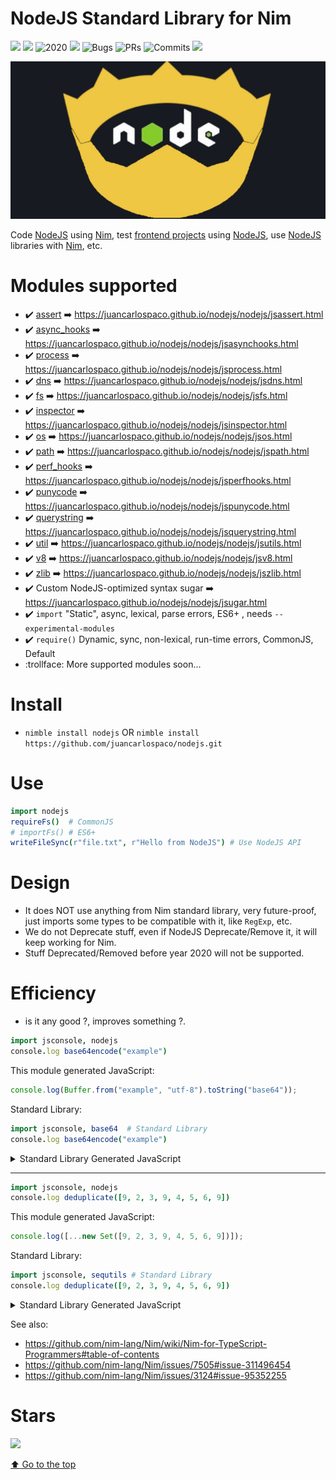 # NodeJS Standard Library for Nim

![](https://img.shields.io/github/languages/top/juancarlospaco/nodejs?style=for-the-badge)
![](https://img.shields.io/github/stars/juancarlospaco/nodejs?style=for-the-badge)
![](https://img.shields.io/maintenance/yes/2020?style=for-the-badge "2020")
![](https://img.shields.io/github/languages/code-size/juancarlospaco/nodejs?style=for-the-badge)
![](https://img.shields.io/github/issues-raw/juancarlospaco/nodejs?style=for-the-badge "Bugs")
![](https://img.shields.io/github/issues-pr-raw/juancarlospaco/nodejs?style=for-the-badge "PRs")
![](https://img.shields.io/github/last-commit/juancarlospaco/nodejs?style=for-the-badge "Commits")
![](https://github.com/juancarlospaco/nodejs/workflows/Build/badge.svg?branch=main)

![](https://raw.githubusercontent.com/juancarlospaco/nodejs/main/nodenim.jpg)

Code [NodeJS](https://nodejs.org) using [Nim](http://nim-lang.org),
test [frontend projects](https://github.com/pragmagic/karax) using [NodeJS](https://nodejs.org),
use [NodeJS](https://nodejs.org) libraries with [Nim](http://nim-lang.org), etc.


# Modules supported

- :heavy_check_mark: [assert](https://nodejs.org/api/assert.html) :arrow_right: https://juancarlospaco.github.io/nodejs/nodejs/jsassert.html
- :heavy_check_mark: [async_hooks](https://nodejs.org/api/async_hooks.html) :arrow_right: https://juancarlospaco.github.io/nodejs/nodejs/jsasynchooks.html
- :heavy_check_mark: [process](https://nodejs.org/api/process.html) :arrow_right: https://juancarlospaco.github.io/nodejs/nodejs/jsprocess.html
- :heavy_check_mark: [dns](https://nodejs.org/api/dns.html) :arrow_right: https://juancarlospaco.github.io/nodejs/nodejs/jsdns.html
- :heavy_check_mark: [fs](https://nodejs.org/api/fs.html) :arrow_right: https://juancarlospaco.github.io/nodejs/nodejs/jsfs.html
- :heavy_check_mark: [inspector](https://nodejs.org/api/inspector.html) :arrow_right: https://juancarlospaco.github.io/nodejs/nodejs/jsinspector.html
- :heavy_check_mark: [os](https://nodejs.org/api/os.html) :arrow_right: https://juancarlospaco.github.io/nodejs/nodejs/jsos.html
- :heavy_check_mark: [path](https://nodejs.org/api/path.html) :arrow_right: https://juancarlospaco.github.io/nodejs/nodejs/jspath.html
- :heavy_check_mark: [perf_hooks](https://nodejs.org/api/perf_hooks.html) :arrow_right: https://juancarlospaco.github.io/nodejs/nodejs/jsperfhooks.html
- :heavy_check_mark: [punycode](https://nodejs.org/api/punycode.html) :arrow_right: https://juancarlospaco.github.io/nodejs/nodejs/jspunycode.html
- :heavy_check_mark: [querystring](https://nodejs.org/api/querystring.html) :arrow_right: https://juancarlospaco.github.io/nodejs/nodejs/jsquerystring.html
- :heavy_check_mark: [util](https://nodejs.org/api/util.html) :arrow_right: https://juancarlospaco.github.io/nodejs/nodejs/jsutils.html
- :heavy_check_mark: [v8](https://nodejs.org/api/v8.html) :arrow_right: https://juancarlospaco.github.io/nodejs/nodejs/jsv8.html
- :heavy_check_mark: [zlib](https://nodejs.org/api/zlib.html) :arrow_right: https://juancarlospaco.github.io/nodejs/nodejs/jszlib.html
- :heavy_check_mark: Custom NodeJS-optimized syntax sugar :arrow_right: https://juancarlospaco.github.io/nodejs/nodejs/jsugar.html
- :heavy_check_mark: `import`    "Static", async,  lexical,     parse errors,    ES6+    , needs `--experimental-modules`
- :heavy_check_mark: `require()` Dynamic,  sync,   non-lexical, run-time errors, CommonJS, Default
- :trollface: More supported modules soon...


# Install

- `nimble install nodejs` OR `nimble install https://github.com/juancarlospaco/nodejs.git`


# Use

```nim
import nodejs
requireFs()  # CommonJS
# importFs() # ES6+
writeFileSync(r"file.txt", r"Hello from NodeJS") # Use NodeJS API
```


# Design

- It does NOT use anything from Nim standard library, very future-proof,
  just imports some types to be compatible with it, like `RegExp`, etc.
- We do not Deprecate stuff, even if NodeJS Deprecate/Remove it, it will keep working for Nim.
- Stuff Deprecated/Removed before year 2020 will not be supported.


# Efficiency

- is it any good ?, improves something ?.

```nim
import jsconsole, nodejs
console.log base64encode("example")
```

This module generated JavaScript:

```javascript
console.log(Buffer.from("example", "utf-8").toString("base64"));
```

Standard Library:

```nim
import jsconsole, base64  # Standard Library
console.log base64encode("example")
```

<details>
  <summary>Standard Library Generated JavaScript</summary>

```javascript

function mnewString(len_33558512) {
    return new Array(len_33558512);
}
function makeNimstrLit(c_33558354) {
    var ln = c_33558354.length;
    var result = new Array(ln);
    for (var i = 0; i < ln; ++i) {
        result[i] = c_33558354.charCodeAt(i);
    }
    return result;
}
function toJSStr(s_33558362) {
    var Tmp5;
    var Tmp7;
    var result_33558363 = null;
    var res_33558422 = newSeq_33558393((s_33558362).length);
    var i_33558424 = 0;
    var j_33558426 = 0;
    L1: do {
        L2: while (true) {
            if (!(i_33558424 < (s_33558362).length)) break L2;
            var c_33558427 = s_33558362[i_33558424];
            if ((c_33558427 < 128)) {
                res_33558422[j_33558426] = String.fromCharCode(c_33558427);
                i_33558424 += 1;
            } else {
                var helper_33558450 = newSeq_33558393(0);
                L3: do {
                    L4: while (true) {
                        if (!true) break L4;
                        var code_33558451 = c_33558427.toString(16);
                        if (((code_33558451).length == 1)) {
                            helper_33558450.push("%0");;
                        } else {
                            helper_33558450.push("%");;
                        }
                        helper_33558450.push(code_33558451);;
                        i_33558424 += 1;
                        if (((s_33558362).length <= i_33558424)) Tmp5 = true;
                        else {
                            Tmp5 = (s_33558362[i_33558424] < 128);
                        }
                        if (Tmp5) {
                            break L3;
                        }
                        c_33558427 = s_33558362[i_33558424];
                    }
                } while (false);
                ++excHandler;
                Tmp7 = framePtr;
                try {
                    res_33558422[j_33558426] = decodeURIComponent(helper_33558450.join(""));
                    --excHandler;
                } catch (EXC) {
                    var prevJSError = lastJSError;
                    lastJSError = EXC;
                    --excHandler;
                    framePtr = Tmp7;
                    res_33558422[j_33558426] = helper_33558450.join("");
                    lastJSError = prevJSError;
                } finally {
                    framePtr = Tmp7;
                }
            }
            j_33558426 += 1;
        }
    } while (false);
    if (res_33558422.length < j_33558426) {
        for (var i = res_33558422.length; i < j_33558426; ++i) res_33558422.push(null);
    } else {
        res_33558422.length = j_33558426;
    };
    result_33558363 = res_33558422.join("");
    return result_33558363;
}
var globalRaiseHook_33557677 = [null];
if (globalThis.localRaiseHook_33557682 === undefined) {
    localRaiseHook_33557682 = [null];
}
var outOfMemHook_33557685 = [null];
var unhandledExceptionHook_33557690 = [null];
var cb64_469762056 = [65, 66, 67, 68, 69, 70, 71, 72, 73, 74, 75, 76, 77, 78, 79, 80, 81, 82, 83, 84, 85, 86, 87, 88, 89, 90, 97, 98, 99, 100, 101, 102, 103, 104, 105, 106, 107, 108, 109, 110, 111, 112, 113, 114, 115, 116, 117, 118, 119, 120, 121, 122, 48, 49, 50, 51, 52, 53, 54, 55, 56, 57, 43, 47];
var cb64safe_469762059 = [65, 66, 67, 68, 69, 70, 71, 72, 73, 74, 75, 76, 77, 78, 79, 80, 81, 82, 83, 84, 85, 86, 87, 88, 89, 90, 97, 98, 99, 100, 101, 102, 103, 104, 105, 106, 107, 108, 109, 110, 111, 112, 113, 114, 115, 116, 117, 118, 119, 120, 121, 122, 48, 49, 50, 51, 52, 53, 54, 55, 56, 57, 45, 95];
function encode_469762156(s_469762158, safe_469762159) {
    var Tmp2;
    var result_469762160 = [];
    L1: do {
        if (safe_469762159) {
            Tmp2 = cb64safe_469762059;
        } else {
            Tmp2 = cb64_469762056;
        }
        var lookupTable_469762502 = Tmp2;
        (result_469762160.length = (Math.trunc(((s_469762158).length * 4) / 3) + 6));
        var inputIndexHEX60gensym45_469762513 = 0;
        var outputIndexHEX60gensym45_469762515 = 0;
        var inputEndsHEX60gensym45_469762516 = ((s_469762158).length - Math.trunc((s_469762158).length % 3));
        var nHEX60gensym45_469762517 = 0;
        var bHEX60gensym45_469762518 = 0;
        L3: do {
            L4: while (true) {
                if (!!((inputIndexHEX60gensym45_469762513 == inputEndsHEX60gensym45_469762516))) break L4;
                bHEX60gensym45_469762518 = s_469762158[inputIndexHEX60gensym45_469762513];
                nHEX60gensym45_469762517 = (bHEX60gensym45_469762518 << 16);
                inputIndexHEX60gensym45_469762513 += 1;
                bHEX60gensym45_469762518 = s_469762158[inputIndexHEX60gensym45_469762513];
                nHEX60gensym45_469762517 = (nHEX60gensym45_469762517 | (bHEX60gensym45_469762518 << 8));
                inputIndexHEX60gensym45_469762513 += 1;
                bHEX60gensym45_469762518 = s_469762158[inputIndexHEX60gensym45_469762513];
                nHEX60gensym45_469762517 = (nHEX60gensym45_469762517 | (bHEX60gensym45_469762518 << 0));
                inputIndexHEX60gensym45_469762513 += 1;
                result_469762160[outputIndexHEX60gensym45_469762515] = lookupTable_469762502[(((nHEX60gensym45_469762517 >>> 0) >>> 18) & 63)];
                outputIndexHEX60gensym45_469762515 += 1;
                result_469762160[outputIndexHEX60gensym45_469762515] = lookupTable_469762502[(((nHEX60gensym45_469762517 >>> 0) >>> 12) & 63)];
                outputIndexHEX60gensym45_469762515 += 1;
                result_469762160[outputIndexHEX60gensym45_469762515] = lookupTable_469762502[(((nHEX60gensym45_469762517 >>> 0) >>> 6) & 63)];
                outputIndexHEX60gensym45_469762515 += 1;
                result_469762160[outputIndexHEX60gensym45_469762515] = lookupTable_469762502[(((nHEX60gensym45_469762517 >>> 0) >>> 0) & 63)];
                outputIndexHEX60gensym45_469762515 += 1;
            }
        } while (false);
        var paddingHEX60gensym45_469762646 = Math.trunc((s_469762158).length % 3);
        if ((paddingHEX60gensym45_469762646 == 1)) {
            bHEX60gensym45_469762518 = s_469762158[inputIndexHEX60gensym45_469762513];
            nHEX60gensym45_469762517 = (bHEX60gensym45_469762518 << 16);
            inputIndexHEX60gensym45_469762513 += 1;
            result_469762160[outputIndexHEX60gensym45_469762515] = lookupTable_469762502[(((nHEX60gensym45_469762517 >>> 0) >>> 18) & 63)];
            outputIndexHEX60gensym45_469762515 += 1;
            result_469762160[outputIndexHEX60gensym45_469762515] = lookupTable_469762502[(((nHEX60gensym45_469762517 >>> 0) >>> 12) & 63)];
            outputIndexHEX60gensym45_469762515 += 1;
            result_469762160[outputIndexHEX60gensym45_469762515] = 61;
            outputIndexHEX60gensym45_469762515 += 1;
            result_469762160[outputIndexHEX60gensym45_469762515] = 61;
            outputIndexHEX60gensym45_469762515 += 1;
        } else {
            if ((paddingHEX60gensym45_469762646 == 2)) {
                bHEX60gensym45_469762518 = s_469762158[inputIndexHEX60gensym45_469762513];
                nHEX60gensym45_469762517 = (bHEX60gensym45_469762518 << 16);
                inputIndexHEX60gensym45_469762513 += 1;
                bHEX60gensym45_469762518 = s_469762158[inputIndexHEX60gensym45_469762513];
                nHEX60gensym45_469762517 = (nHEX60gensym45_469762517 | (bHEX60gensym45_469762518 << 8));
                inputIndexHEX60gensym45_469762513 += 1;
                result_469762160[outputIndexHEX60gensym45_469762515] = lookupTable_469762502[(((nHEX60gensym45_469762517 >>> 0) >>> 18) & 63)];
                outputIndexHEX60gensym45_469762515 += 1;
                result_469762160[outputIndexHEX60gensym45_469762515] = lookupTable_469762502[(((nHEX60gensym45_469762517 >>> 0) >>> 12) & 63)];
                outputIndexHEX60gensym45_469762515 += 1;
                result_469762160[outputIndexHEX60gensym45_469762515] = lookupTable_469762502[(((nHEX60gensym45_469762517 >>> 0) >>> 6) & 63)];
                outputIndexHEX60gensym45_469762515 += 1;
                result_469762160[outputIndexHEX60gensym45_469762515] = 61;
                outputIndexHEX60gensym45_469762515 += 1;
            }
        }
        (result_469762160.length = outputIndexHEX60gensym45_469762515);
    } while (false);
    return result_469762160;
}
function newSeq_33558393(len_33558396) {
    var result_33558398 = [];
    result_33558398 = new Array(len_33558396);
    for (var i = 0; i < len_33558396; ++i) {
        result_33558398[i] = null;
    }
    return result_33558398;
}

console.log(toJSStr(encode_469762156(makeNimstrLit("example"), false)));

```

</details>

---

```nim
import jsconsole, nodejs
console.log deduplicate([9, 2, 3, 9, 4, 5, 6, 9])
```

This module generated JavaScript:

```javascript
console.log([...new Set([9, 2, 3, 9, 4, 5, 6, 9])]);
```

Standard Library:

```nim
import jsconsole, sequtils # Standard Library
console.log deduplicate([9, 2, 3, 9, 4, 5, 6, 9])
```

<details>
  <summary>Standard Library Generated JavaScript</summary>

```javascript

var NTI369098754 = {
    size: 0,
    kind: 31,
    base: null,
    node: null,
    finalizer: null
};
var NTI369098779 = {
    size: 0,
    kind: 24,
    base: null,
    node: null,
    finalizer: null
};
NTI369098779.base = NTI369098754;

function setConstr() {
    var result = {};
    for (var i = 0; i < arguments.length; ++i) {
        var x = arguments[i];
        if (typeof(x) == "object") {
            for (var j = x[0]; j <= x[1]; ++j) {
                result[j] = true;
            }
        } else {
            result[x] = true;
        }
    }
    return result;
}
var ConstSet1 = setConstr(17, 16, 4, 18, 27, 19, 23, 22, 21);
function nimCopy(dest_33558821, src_33558822, ti_33558823) {
    var result_33558835 = null;
    switch (ti_33558823.kind) {
        case 21:
        case 22:
        case 23:
        case 5:
            if (!(isFatPointer_33558808(ti_33558823))) {
                result_33558835 = src_33558822;
            } else {
                result_33558835 = [src_33558822[0], src_33558822[1]];
            }
            break;
        case 19:
            if (dest_33558821 === null || dest_33558821 === undefined) {
                dest_33558821 = {};
            } else {
                for (var key in dest_33558821) {
                    delete dest_33558821[key];
                }
            }
            for (var key in src_33558822) {
                dest_33558821[key] = src_33558822[key];
            }
            result_33558835 = dest_33558821;
            break;
        case 18:
        case 17:
            if (!((ti_33558823.base == null))) {
                result_33558835 = nimCopy(dest_33558821, src_33558822, ti_33558823.base);
            } else {
                if ((ti_33558823.kind == 17)) {
                    result_33558835 = (dest_33558821 === null || dest_33558821 === undefined) ? {
                        m_type: ti_33558823
                    } : dest_33558821;
                } else {
                    result_33558835 = (dest_33558821 === null || dest_33558821 === undefined) ? {} : dest_33558821;
                }
            }
            nimCopyAux(result_33558835, src_33558822, ti_33558823.node);
            break;
        case 24:
        case 4:
        case 27:
        case 16:
            if (src_33558822 === null) {
                result_33558835 = null;
            } else {
                if (dest_33558821 === null || dest_33558821 === undefined) {
                    dest_33558821 = new Array(src_33558822.length);
                } else {
                    dest_33558821.length = src_33558822.length;
                }
                result_33558835 = dest_33558821;
                for (var i = 0; i < src_33558822.length; ++i) {
                    result_33558835[i] = nimCopy(result_33558835[i], src_33558822[i], ti_33558823.base);
                }
            }
            break;
        case 28:
            if (src_33558822 !== null) {
                result_33558835 = src_33558822.slice(0);
            }
            break;
        default:
            result_33558835 = src_33558822;
            break;
    }
    return result_33558835;
}
var globalRaiseHook_33557677 = [null];
if (globalThis.localRaiseHook_33557682 === undefined) {
    localRaiseHook_33557682 = [null];
}
var outOfMemHook_33557685 = [null];
var unhandledExceptionHook_33557690 = [null];
function isFatPointer_33558808(ti_33558810) {
    var result_33558811 = false;
    BeforeRet: do {
        result_33558811 = !((ConstSet1[ti_33558810.base.kind] != undefined));
        break BeforeRet;
    } while (false);
    return result_33558811;

}
function nimCopyAux(dest_33558826, src_33558827, n_33558829) {
    switch (n_33558829.kind) {
        case 0:
            break;
        case 1:
            dest_33558826[n_33558829.offset] = nimCopy(dest_33558826[n_33558829.offset], src_33558827[n_33558829.offset], n_33558829.typ);

            break;
        case 2:
            for (var i = 0; i < n_33558829.sons.length; i++) {
                nimCopyAux(dest_33558826, src_33558827, n_33558829.sons[i]);
            }

            break;
        case 3:
            dest_33558826[n_33558829.offset] = nimCopy(dest_33558826[n_33558829.offset], src_33558827[n_33558829.offset], n_33558829.typ);
            for (var i = 0; i < n_33558829.sons.length; ++i) {
                nimCopyAux(dest_33558826, src_33558827, n_33558829.sons[i][1]);
            }
            break;
    }
}
function find_369098843(a_369098847, item_369098848) {
    var result_369098849 = 0;
    BeforeRet: do {
        result_369098849 = 0;
        L1: do {
            var i_369098856 = null;
            var i_369098856_Idx = 0;
            var i_369098947 = 0;
            L2: do {
                L3: while (true) {
                    if (!(i_369098947 < (a_369098847).length)) break L3;
                    i_369098856 = a_369098847;
                    i_369098856_Idx = i_369098947;
                    if ((i_369098856[i_369098856_Idx] == item_369098848)) {
                        break BeforeRet;
                    }
                    result_369098849 += 1;
                    i_369098947 += 1;
                }
            } while (false);
        } while (false);
        result_369098849 = -1;
    } while (false);
    return result_369098849;
}
function contains_369098836(a_369098840, item_369098841) {
    var result_369098842 = false;
    BeforeRet: do {
        result_369098842 = (0 <= find_369098843(a_369098840, item_369098841));
        break BeforeRet;
    } while (false);
    return result_369098842;
}
function deduplicate_369098757(s_369098761, isSorted_369098762) {
    var result_369098764 = [];
    result_369098764 = nimCopy(null, [], NTI369098779);
    if ((0 < (s_369098761).length)) {
        if (isSorted_369098762) {
            var prev_369098784 = s_369098761[0];
            result_369098764.push(prev_369098784);;
            L1: do {
                var i_369098806 = 0;
                var colontmp__369098932 = 0;
                colontmp__369098932 = ((s_369098761).length - 1);
                var res_369098937 = 1;
                L2: do {
                    L3: while (true) {
                        if (!(res_369098937 <= colontmp__369098932)) break L3;
                        i_369098806 = res_369098937;
                        if (!((s_369098761[i_369098806] == prev_369098784))) {
                            prev_369098784 = s_369098761[i_369098806];
                            result_369098764.push(prev_369098784);;
                        }
                        res_369098937 += 1;
                    }
                } while (false);
            } while (false);
        } else {
            L4: do {
                var itm_369098834 = null;
                var itm_369098834_Idx = 0;
                var i_369098944 = 0;
                L5: do {
                    L6: while (true) {
                        if (!(i_369098944 < (s_369098761).length)) break L6;
                        itm_369098834 = s_369098761;
                        itm_369098834_Idx = i_369098944;
                        if (!(contains_369098836(result_369098764, itm_369098834[itm_369098834_Idx]))) {
                            result_369098764.push(itm_369098834[itm_369098834_Idx]);;
                        }
                        i_369098944 += 1;
                    }
                } while (false);
            } while (false);
        }
    }
    return result_369098764;
}

console.log(deduplicate_369098757([9, 2, 3, 9, 4, 5, 6, 9], false));

```

</details>

See also:
- https://github.com/nim-lang/Nim/wiki/Nim-for-TypeScript-Programmers#table-of-contents
- https://github.com/nim-lang/Nim/issues/7505#issue-311496454
- https://github.com/nim-lang/Nim/issues/3124#issue-95352255


# Stars

![](https://starchart.cc/juancarlospaco/nodejs.svg)


[ :arrow_up: Go to the top](#nodejs-standard-library-for-nim)
